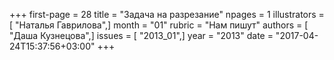 +++
first-page = 28
title = "Задача на разрезание"
npages = 1
illustrators = [ "Наталья Гаврилова",]
month = "01"
rubric = "Нам пишут"
authors = [ "Даша Кузнецова",]
issues = [ "2013_01",]
year = "2013"
date = "2017-04-24T15:37:56+03:00"
+++
